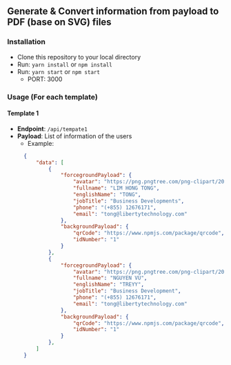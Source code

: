 ## Generate & Convert information from payload to PDF (base on SVG) files

### Installation
- Clone this repository to your local directory
- Run: ```yarn install``` or ```npm install```
- Run: ```yarn start``` or ```npm start```
  - PORT: 3000

### Usage (For each template)
#### Template 1
<!-- ![plot](./directory_1/directory_2/.../directory_n/plot.png) -->
- **Endpoint**: ```/api/tempate1```
- **Payload**: List of information of the users
  - Example:
  ```json
    {
        "data": [
            {
                "forcegroundPayload": {
                    "avatar": "https://png.pngtree.com/png-clipart/20200819/ourlarge/pngtree-female-profile-avatar-elements-png-image_2326125.jpg",
                    "fullname": "LIM HONG TONG",
                    "englishName": "TONG",
                    "jobTitle": "Business Developments",
                    "phone": "(+855) 12676171",
                    "email": "tong@libertytechnology.com"
                },
                "backgroundPayload": {
                    "qrCode": "https://www.npmjs.com/package/qrcode",
                    "idNumber": "1"
                }
            },
            {
                "forcegroundPayload": {
                    "avatar": "https://png.pngtree.com/png-clipart/20200819/ourlarge/pngtree-female-profile-avatar-elements-png-image_2326125.jpg",
                    "fullname": "NGUYEN VU",
                    "englishName": "TREYY",
                    "jobTitle": "Business Development",
                    "phone": "(+855) 12676171",
                    "email": "tong@libertytechnology.com"
                },
                "backgroundPayload": {
                    "qrCode": "https://www.npmjs.com/package/qrcode",
                    "idNumber": "1"
                }
            },
        ]
    }
  ```